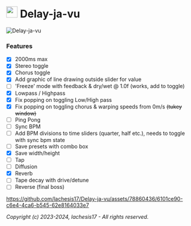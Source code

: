 # <img src="https://github.com/lachesis17/Delay-Plugin/assets/78860436/62340ccf-bfd4-40f3-a45f-291f1f91831e" width="30"> Delay-ja-vu

![Delay-ja-vu](https://github.com/lachesis17/Delay-ja-vu/assets/78860436/23bbae4d-bc9d-47ef-8c03-4849346c04c1)

### Features

- [x] 2000ms max
- [x] Stereo toggle
- [x] Chorus toggle
- [x] Add graphic of line drawing outside slider for value
- [ ] 'Freeze' mode with feedback & dry/wet @ 1.0f (works, add to toggle)
- [x] Lowpass / Highpass
- [x] Fix popping on toggling Low/High pass
- [x] Fix popping on toggling chorus & warping speeds from 0m/s ~~(tukey window)~~
- [ ] Ping Pong
- [ ] Sync BPM
- [ ] Add BPM divisions to time sliders (quarter, half etc.), needs to toggle with sync bpm state
- [ ] Save presets with combo box
- [x] Save width/height
- [ ] Tap
- [ ] Diffusion
- [x] Reverb
- [ ] Tape decay with drive/detune
- [ ] Reverse (final boss)

https://github.com/lachesis17/Delay-ja-vu/assets/78860436/6101ce90-c6e4-4ca6-b545-62e8164033e7

_Copyright (c) 2023-2024, lachesis17 - All rights reserved._
